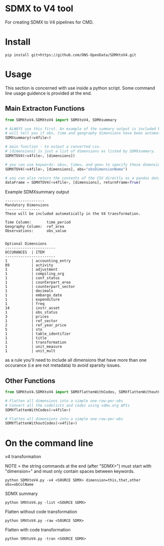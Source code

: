 # SDMX to V4 tool

For creating SDMX to V4 pipelines for CMD.


# Install

`pip install git+https://github.com/ONS-OpenData/SDMXtoV4.git`


# Usage

This section is concerned with use inside a python script. Some command line usage guidence is provided at the end.


## Main Extracton Functions

```python
from SDMXtoV4.SDMXtoV4 import SDMXtoV4, SDMXsummary

# ALWAYS use this first. An example of the summary output is included below.
# will tell you if obs, time and geography dimensions have been automatically found.
SDMXsummary(<v4file>)

# main function - to output a converted csv.
# [dimensions] is just a list of dimensions as listed by SDMXsummary.
SDMXTOV4(<v4file>, [dimensions])

# you can use keywords: obs=, time=, and geo= to specify these dimension where needed.
SDMXTOV4(<v4file>, [dimensions], obs="obsDimensionName")

# you can also return the contents of the CSV directly as a pandas dataframe instead of writing.
dataFrame = SDMXTOV4(<v4file>, [dimensions], returnFrame=True)

```

Example SDMXsummary output
```
------------------
Mandatory Dimensions
----------------
These will be included automatically in the V4 transformation.

Time Column:       time_period
Geography Column:  ref_area
Observations:      obs_value


Optional Dimensions
-----------------------
OCCURANCES  | ITEM
-----------------------
1           | accounting_entry
89          | activity
1           | adjustment
1           | compiling_org
1           | conf_status
1           | counterpart_area
1           | counterpart_sector
1           | decimals
1           | embargo_date
1           | expenditure
1           | freq
14          | instr_asset
1           | obs_status
3           | prices
1           | ref_sector
2           | ref_year_price
5           | sto
1           | table_identifier
1           | title
1           | transformation
1           | unit_measure
1           | unit_mult

```

as a rule you'll need to include all dimensions that have more than one occurance (i.e are not metadata) to avoid sparsity issues.

## Other Functions
```python
from SDMXtoV4.SDMXtoV4 import SDMXflattenWithCodes, SDMXflattenWithoutCodes

# Flatten all dimensions into a simple one-row-per-obs
# Convert all the codelists and codes using sdmx.org APIs
SDMXflattenWithCodes(<v4file>)

# Flatten all dimensions into a simple one-row-per-obs
SDMXflattenWithoutCodes(<v4file>)

```


# On the command line


v4 transformation

NOTE = the string commands at the end (after "SDMX>") must start with "dimension=" and must only contain spaces between keywords.

```python SDMXtoV4.py -v4 <SOURCE SDMX> dimension=this,that,other obs=obColName```


SDMX summary

```python SMXtoV4.py -list <SOURCE SDMX>```


Flatten without code transformation

```python SMXtoV4.py -raw <SOURCE SDMX>```


Flatten with code transformation

```python SMXtoV4.py -tran <SOURCE SDMX>```

